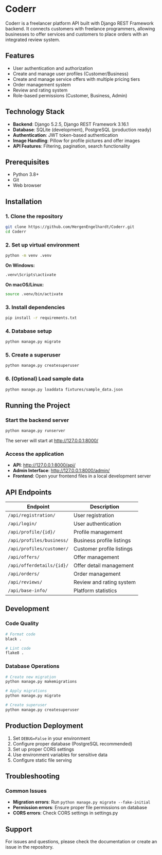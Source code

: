 # Coderr

Coderr is a freelancer platform API built with Django REST Framework backend. It connects customers with freelance programmers, allowing businesses to offer services and customers to place orders with an integrated review system.

## Features

- User authentication and authorization
- Create and manage user profiles (Customer/Business)
- Create and manage service offers with multiple pricing tiers
- Order management system
- Review and rating system
- Role-based permissions (Customer, Business, Admin)

## Technology Stack

- **Backend**: Django 5.2.5, Django REST Framework 3.16.1
- **Database**: SQLite (development), PostgreSQL (production ready)
- **Authentication**: JWT token-based authentication
- **Image Handling**: Pillow for profile pictures and offer images
- **API Features**: Filtering, pagination, search functionality

## Prerequisites

- Python 3.8+
- Git
- Web browser

## Installation

### 1. Clone the repository

```bash
git clone https://github.com/HergenEngelhardt/Coderr.git
cd Coderr
```

### 2. Set up virtual environment

```bash
python -m venv .venv
```

**On Windows:**

```bash
.venv\Scripts\activate
```

**On macOS/Linux:**

```bash
source .venv/bin/activate
```

### 3. Install dependencies

```bash
pip install -r requirements.txt
```

### 4. Database setup

```bash
python manage.py migrate
```

### 5. Create a superuser

```bash
python manage.py createsuperuser
```

### 6. (Optional) Load sample data

```bash
python manage.py loaddata fixtures/sample_data.json
```

## Running the Project

### Start the backend server

```bash
python manage.py runserver
```

The server will start at http://127.0.0.1:8000/

### Access the application

- **API**: http://127.0.0.1:8000/api/
- **Admin Interface**: http://127.0.0.1:8000/admin/
- **Frontend**: Open your frontend files in a local development server

## API Endpoints

| Endpoint | Description |
|----------|-------------|
| `/api/registration/` | User registration |
| `/api/login/` | User authentication |
| `/api/profile/{id}/` | Profile management |
| `/api/profiles/business/` | Business profile listings |
| `/api/profiles/customer/` | Customer profile listings |
| `/api/offers/` | Offer management |
| `/api/offerdetails/{id}/` | Offer detail management |
| `/api/orders/` | Order management |
| `/api/reviews/` | Review and rating system |
| `/api/base-info/` | Platform statistics |

## Development

### Code Quality

```bash
# Format code
black .

# Lint code  
flake8 .
```

### Database Operations

```bash
# Create new migration
python manage.py makemigrations

# Apply migrations
python manage.py migrate

# Create superuser
python manage.py createsuperuser
```

## Production Deployment

1. Set `DEBUG=False` in your environment
2. Configure proper database (PostgreSQL recommended)
3. Set up proper CORS settings
4. Use environment variables for sensitive data
5. Configure static file serving

## Troubleshooting

### Common Issues

- **Migration errors**: Run `python manage.py migrate --fake-initial`
- **Permission errors**: Ensure proper file permissions on database
- **CORS errors**: Check CORS settings in settings.py

## Support

For issues and questions, please check the documentation or create an issue in the repository.